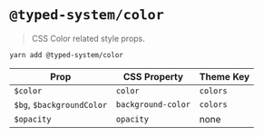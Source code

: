 # `@typed-system/color`

> CSS Color related style props.

`yarn add @typed-system/color`

| Prop                      | CSS Property       | Theme Key |
| ------------------------- | ------------------ | --------- |
| `$color`                  | `color`            | `colors`  |
| `$bg`, `$backgroundColor` | `background-color` | `colors`  |
| `$opacity`                | `opacity`          | none      |
